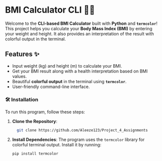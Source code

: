 # BMI Calculator CLI 🏋️‍♀️

Welcome to the **CLI-based BMI Calculator** built with **Python** and **`termcolor`**! This project helps you calculate your **Body Mass Index (BMI)** by entering your weight and height. It also provides an interpretation of the result with colorful output in the terminal.

## Features ✨

- Input weight (kg) and height (m) to calculate your BMI.
- Get your BMI result along with a health interpretation based on BMI values.
- Beautiful **colorful output** in the terminal using **`termcolor`**.
- User-friendly command-line interface.

### 🛠️ Installation

To run this program, follow these steps:

1. **Clone the Repository**:
    ```bash
      git clone https://github.com/Aleeze123/Project_4_Assignments
    ```

2. **Install Dependencies**:
    The program uses the `termcolor` library for colorful terminal output. Install it by running:
    ```bash
    pip install termcolor
    ```
